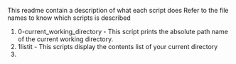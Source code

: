 This readme contain a description of what each script does
Refer to the file names to know which scripts is described
1. 0-current_working_directory - This script prints the absolute path name of the current working directory.
2. 1listit - This scripts display the contents list of your current directory
3.  
